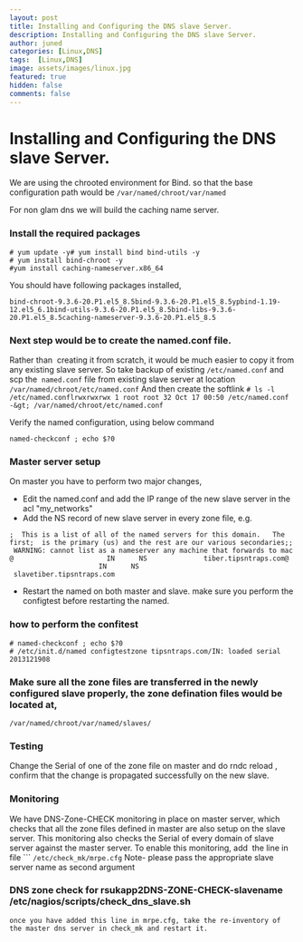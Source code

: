 ```yaml
---
layout: post
title: Installing and Configuring the DNS slave Server.
description: Installing and Configuring the DNS slave Server.
author: juned
categories: [Linux,DNS]
tags:  [Linux,DNS]
image: assets/images/linux.jpg
featured: true
hidden: false
comments: false
---
```

# Installing and Configuring the DNS slave Server.

We are using the chrooted environment for Bind. so that the base configuration path would be `/var/named/chroot/var/named`

For non glam dns we will build the caching name server.
### Install the required packages
```
# yum update -y# yum install bind bind-utils -y
# yum install bind-chroot -y
#yum install caching-nameserver.x86_64
```
You should have following packages installed,
```
bind-chroot-9.3.6-20.P1.el5_8.5bind-9.3.6-20.P1.el5_8.5ypbind-1.19-12.el5_6.1bind-utils-9.3.6-20.P1.el5_8.5bind-libs-9.3.6-20.P1.el5_8.5caching-nameserver-9.3.6-20.P1.el5_8.5
```
### Next step would be to create the named.conf file. 
Rather than  creating it from scratch, it would be much easier to copy it from any existing slave server.
So take backup of existing `/etc/named.conf` and scp the  `named.conf` file from existing slave server at location 
`/var/named/chroot/etc/named.conf`
And then create the softlink
`# ls -l /etc/named.conflrwxrwxrwx 1 root root 32 Oct 17 00:50 /etc/named.conf -&gt; /var/named/chroot/etc/named.conf`

Verify the named configuration, using below command

`named-checkconf ; echo $?0`

### Master server setup
On master you have to perform two major changes,
* Edit the named.conf and add the IP range of the new slave server in the acl "my_networks"
* Add the NS record of new slave server in every zone file, e.g.
```
;  This is a list of all of the named servers for this domain.   The first;  is the primary (us) and the rest are our various secondaries;;  WARNING: cannot list as a nameserver any machine that forwards to mac
@                       IN      NS              tiber.tipsntraps.com@                       IN      NS              slavetiber.tipsntraps.com
```
* Restart the named on both master and slave.
make sure you perform the configtest before restarting the named.
### how to perform the confitest
```
# named-checkconf ; echo $?0
# /etc/init.d/named configtestzone tipsntraps.com/IN: loaded serial 2013121908
```

### Make sure all the zone files are transferred in the newly configured slave properly, the zone defination files would be located at,
`/var/named/chroot/var/named/slaves/`
### Testing
Change the Serial of one of the zone file on master and do rndc reload , confirm that the change is propagated successfully on the new slave.
### Monitoring
We have DNS-Zone-CHECK monitoring in place on master server, which checks that all the zone files defined in master are also setup on the slave server. This monitoring also checks the Serial of every domain of slave server against the master server.
To enable this monitoring, add  the line in file ```
`/etc/check_mk/mrpe.cfg`
Note- please pass the appropriate slave server name as second argument
### DNS zone check for rsukapp2DNS-ZONE-CHECK-slavename /etc/nagios/scripts/check_dns_slave.sh    
```
once you have added this line in mrpe.cfg, take the re-inventory of the master dns server in check_mk and restart it.
```

